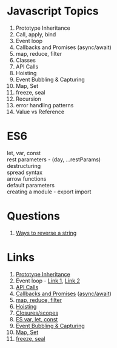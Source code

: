 # Javascript Topics

1) Prototype Inheritance
2) Call, apply, bind
3) Event loop
4) Callbacks and Promises (async/await)
5) map, reduce, filter
6) Classes
7) API Calls
8) Hoisting
9) Event Bubbling & Capturing
10) Map, Set
11) freeze, seal
12) Recursion
13) error handling patterns
14) Value vs Reference


# ES6

let, var, const <br>
rest parameters - (day, ...restParams) <br>
destructuring <br>
spread syntax <br>
arrow functions <br>
default parameters <br>
creating a module - export import <br>


# Questions

1) [Ways to reverse a string](https://betterprogramming.pub/5-ways-to-reverse-a-string-in-javascript-466f62845827)


# Links

1) [Prototype Inheritance](https://medium.com/dev-bits/a-perfect-guide-for-cracking-a-javascript-interview-a-developers-perspective-23a5c0fa4d0d)
2) Event loop - [Link 1](https://flaviocopes.com/javascript-event-loop/), [Link 2](https://careersjs.com/magazine/javascript-job-queue-microtask/)
3) [API Calls](https://levelup.gitconnected.com/all-possible-ways-of-making-an-api-call-in-plain-javascript-c0dee3c11b8b)
4) [Callbacks and Promises](https://www.geeksforgeeks.org/javascript-promises/) ([async/await](https://www.geeksforgeeks.org/async-await-function-in-javascript/))
5) [map, reduce, filter](https://medium.com/poka-techblog/simplify-your-javascript-use-map-reduce-and-filter-bd02c593cc2d)
6) [Hoisting](https://medium.com/@pvivek4/hoisting-demystified-with-popular-interview-questions-38a93ea441ff)
7) [Closures/scopes](https://medium.com/@pvivek4/scope-and-execution-context-in-javascript-3b71e76cd193)
8) [ES var, let, const](https://medium.com/@pvivek4/es6-difference-between-var-let-and-const-with-examples-18c2d5766851)
9) [Event Bubbling & Capturing](https://medium.com/dev-bits/a-perfect-guide-for-cracking-a-javascript-interview-a-developers-perspective-23a5c0fa4d0d)
10) [Map, Set](https://javascript.info/map-set)
11) [freeze, seal](https://medium.com/dev-bits/a-perfect-guide-for-cracking-a-javascript-interview-a-developers-perspective-23a5c0fa4d0d)
